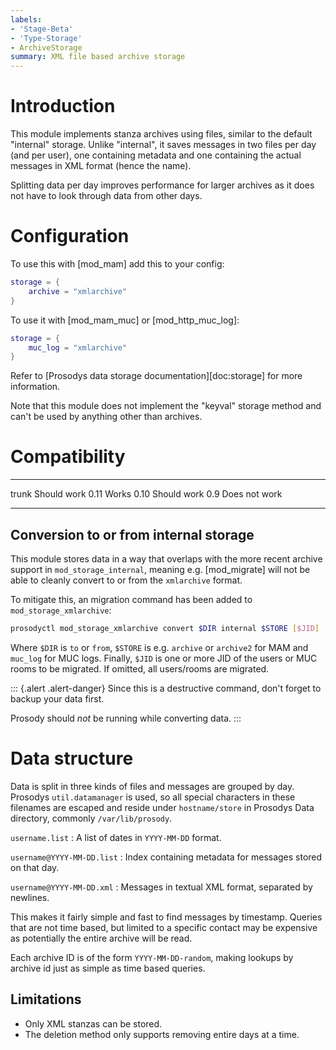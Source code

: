 ```yaml
---
labels:
- 'Stage-Beta'
- 'Type-Storage'
- ArchiveStorage
summary: XML file based archive storage
---
```


Introduction
============

This module implements stanza archives using files, similar to the
default "internal" storage. Unlike "internal", it saves messages in two
files per day (and per user), one containing metadata and one containing
the actual messages in XML format (hence the name).

Splitting data per day improves performance for larger archives as it
does not have to look through data from other days.

Configuration
=============

To use this with [mod\_mam] add this to your config:

``` lua
storage = {
    archive = "xmlarchive"
}
```

To use it with [mod\_mam\_muc] or [mod\_http\_muc\_log]:

``` lua
storage = {
    muc_log = "xmlarchive"
}
```

Refer to [Prosodys data storage documentation][doc:storage] for more
information.

Note that this module does not implement the "keyval" storage method and
can't be used by anything other than archives.

Compatibility
=============

  ------ ---------------
  trunk  Should work
  0.11   Works
  0.10   Should work
  0.9    Does not work
  ------ ---------------

Conversion to or from internal storage
--------------------------------------

This module stores data in a way that overlaps with the more recent
archive support in `mod_storage_internal`, meaning e.g. [mod_migrate]
will not be able to cleanly convert to or from the `xmlarchive` format.

To mitigate this, an migration command has been added to
`mod_storage_xmlarchive`:

``` bash
prosodyctl mod_storage_xmlarchive convert $DIR internal $STORE [$JID]
```

Where `$DIR` is `to` or `from`, `$STORE` is e.g. `archive` or `archive2`
for MAM and `muc_log` for MUC logs. Finally, `$JID` is one or more JID
of the users or MUC rooms to be migrated. If omitted, all users/rooms
are migrated.

::: {.alert .alert-danger}
Since this is a destructive command, don't forget to backup your data
first.

Prosody should *not* be running while converting data.
:::


Data structure
==============

Data is split in three kinds of files and messages are grouped by day.
Prosodys `util.datamanager` is used, so all special characters in these
filenames are escaped and reside under `hostname/store` in Prosodys Data
directory, commonly `/var/lib/prosody`.

`username.list`
:   A list of dates in `YYYY-MM-DD` format.

`username@YYYY-MM-DD.list`
:   Index containing metadata for messages stored on that day.

`username@YYYY-MM-DD.xml`
:   Messages in textual XML format, separated by newlines.

This makes it fairly simple and fast to find messages by timestamp.
Queries that are not time based, but limited to a specific contact may
be expensive as potentially the entire archive will be read.

Each archive ID is of the form `YYYY-MM-DD-random`, making lookups by
archive id just as simple as time based queries.

## Limitations

-   Only XML stanzas can be stored.
-   The deletion method only supports removing entire days at a time.
